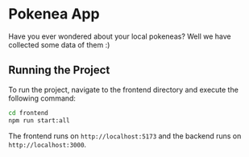 # Pokenea App

Have you ever wondered about your local pokeneas? Well we have collected some data of them :)


## Running the Project

To run the project, navigate to the frontend directory and execute the following command:

```bash
cd frontend
npm run start:all
```

The frontend runs on `http://localhost:5173` and the backend runs on `http://localhost:3000`.